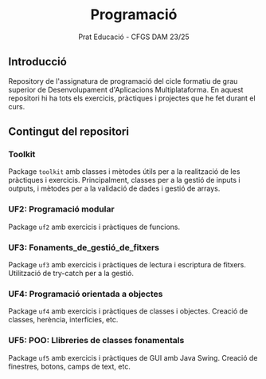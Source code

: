 <h1 align="center">Programació</h1>

<p align="center">Prat Educació - CFGS DAM 23/25</p>

## Introducció
Repository de l'assignatura de programació del cicle formatiu de grau superior de Desenvolupament d'Aplicacions
Multiplataforma. En aquest repositori hi ha tots els exercicis, pràctiques i projectes que he fet durant el curs.

## Contingut del repositori

### Toolkit

Package `toolkit` amb classes i mètodes útils per a la realització de les pràctiques i exercicis. Principalment, classes
per a la gestió de inputs i outputs, i mètodes per a la validació de dades i gestió de arrays.

### UF2: Programació modular

Package `uf2` amb exercicis i pràctiques de funcions.

### UF3: Fonaments_de_gestió_de_fitxers

Package `uf3` amb exercicis i pràctiques de lectura i escriptura de fitxers. Utilització de try-catch per a la gestió.

### UF4: Programació orientada a objectes

Package `uf4` amb exercicis i pràctiques de classes i objectes. Creació de classes, herència, interfícies, etc.

### UF5: POO: Llibreries de classes fonamentals

Package `uf5` amb exercicis i pràctiques de GUI amb Java Swing. Creació de finestres, botons, camps de text, etc.
